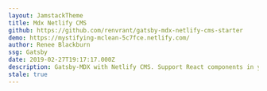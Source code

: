 ```yaml
---
layout: JamstackTheme
title: Mdx Netlify CMS
github: https://github.com/renvrant/gatsby-mdx-netlify-cms-starter
demo: https://mystifying-mclean-5c7fce.netlify.com/
author: Renee Blackburn
ssg: Gatsby
date: 2019-02-27T19:17:17.000Z
description: Gatsby-MDX with Netlify CMS. Support React components in your CMS editor!
stale: true
---
```

